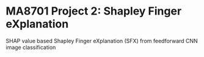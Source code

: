 # MA8701 Project 2: Shapley Finger eXplanation
SHAP value based Shapley Finger eXplanation (SFX) from feedforward CNN image classification
